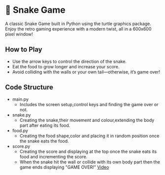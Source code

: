 # 🐍 Snake Game
A classic Snake Game built in Python using the turtle graphics package. Enjoy the retro gaming experience with a modern twist, all in a 600x600 pixel window!
## How to Play
  - Use the arrow keys to control the direction of the snake.
  - Eat the food to grow longer and increase your score.
  - Avoid colliding with the walls or your own tail—otherwise, it’s game over!
## Code Structure
  - main.py
     - Includes the screen setup,control keys and finding the game over or not.
  - snake.py
     - Creating the snake,their movement and colour,extending the body part after eating its food.
  - food.py
     - Creating the food shape,color and placing it in random position once the snake eats the food.
  - score.py
    - Creating the score and displaying at the top once the snake eats its food and incrementing the score.
    - When the snake hit the wall or collide with its own body part then the game ends displaying "GAME OVER!"
[Video](https://drive.google.com/drive/u/0/home)

    
